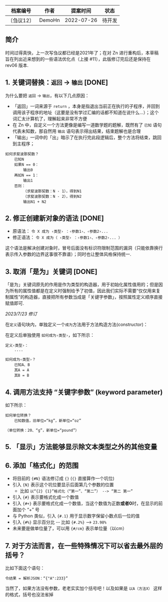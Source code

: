 | 档案编号| 作者| 提案时间 | 状态 |
|:----:|:----:|:----:|:----:|
|〔刍议12〕| DemoHn | 2022-07-26 | 待开发 |

## 简介

时间过得真快，上一次写刍议都已经是2021年了；在对 Zn 进行重构后，本草稿旨在列出近来想到的一些语法优化点（上接 #11），此版修订完后还是保持在 rev06 版本.

## 1. 关键词替换：`返回` -> `输出` [DONE]

为什么要把 `返回` -> `输出`，有以下几点原因：
  - 「返回」一词来源于 `return` ，本身是指退出当前正在执行的子程序，并回到调用该子程序的地址（这要是没有学过汇编的话都不知道在说什么...）；这个词汇太计算机了，理解起来非常不方便
  - 在 Zn 中，自定义一个方法更像是编写一道数学题的题解，既然有了 `已知` 语句代表未知数，那自然用 `输出` 语句表示得出结果，结束题解也是合理
  - 「输出」一词中的「出」暗示了在执行完此段逻辑后，整个方法将结束，跳回到主程序；


```zn
如何求斐波那契数？
    已知N
    如果N == 0：
        输出0
    再如N == 1：
        输出1
    否则：        
        （求斐波那契数：N - 1），得到N1
        （求斐波那契数：N - 2），得到N2        
        输出N1 + N2
```  
 
## 2. 修正创建新对象的语法 [DONE]

- 原语法： `令 X 成为 ‹类型› ：‹参数1›、‹参数2›...`
- 修正语法： `令 X 成为（ ‹类型› ：‹参数1›、‹参数2›... ）`

这个语法是解决创建对象时，冒号后面没有标识符限制范围的漏洞（只能依靠换行表示传入参数的边界这事很不靠谱）；同时也让整体风格保持统一.

## 3. 取消「是为」关键词 [DONE]

「是为」关键词原先的作用是作为类型的构造器，用于初始化属性值用的；但是因为所有的属性值都是在定义时强制给予了初值，因此我们实际不需要“仅仅用来复制属性”的构造器，直接把所有参数当成是「关键字参数」，按照属性定义顺序直接赋值即可.

*2023/7/23 修订*

在`定义`语句块内，单独定义一个`成为`方法用于方法构造方法(constructor)：

在定义后单独使用 `如何成为‹类型›`，如下所示：

```
定义‹类型›：
    ....

如何成为‹类型›？
    已知A、B
    其A = A
    其B = B
```

## 4. 调用方法支持 “关键字参数” (keyword parameter)


如下所示：

```zn
如何单位转换？
    已知数值，旧单位=“kg”，新单位=“oz”

（单位转换：20、“g”，新单位=“pound”）
```

## 5. 「显示」方法能够显示除文本类型之外的其他变量

## 6. 添加「格式化」的范围

  - 将目前的 `{#N}` 语法修订成 `{}` (`{}` 直接算作一个坑位)
  - 引入 `{N}` 表示这个坑位要显示后面第几个参数的位置
    - 比如 `以“{2} {1}”格式化（“第一”、“第二”） --> “第二 第一”`
  - 引入 `{#}` 表示要格式化成一个数值
  - 引入 `{#+}` 表示要格式化成一个数值，当这个数值为正数**或者0**时，在显示的前面加个 “+” 号
  - 与 Python 类似，引入 `{#.1}` 用于显示数字保留小数点后一位的值
  - 引入 `{#%}` 显示百分比 -- 比如 `{#.2%}` --> `23.98%`  
  - 未来要是做单位量了，可以用 `{#/cm}` 表示单位量（以cm）

## 7. 对于方法而言，在一些特殊情况下可以省去最外层的括号？

比如下面这个语句：
```
令结果 = 解析JSON：“{"A":233}”
```

当然了，如果方法没有参数，老老实实加个括号吧！以及如果是 `以A（方法X）` 这样的格式，括号也没法省掉